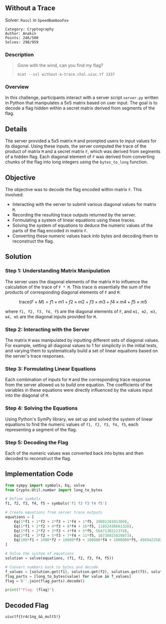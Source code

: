 ## Without a Trace

Solver: `Rasul` in `SpeedBambooFox`

```
Category: Cryptography
Author: Anakin
Points: 246/500
Solves: 298/959
```

### Description

> Gone with the wind, can you find my flag?
> 
> `ncat --ssl without-a-trace.chal.uiuc.tf 1337`


### Overview
In this challenge, participants interact with a server script `server.py` written in Python that manipulates a 5x5 matrix based on user input. The goal is to decode a flag hidden within a secret matrix derived from segments of the flag.

## Details

The server provided a 5x5 matrix ` M ` and prompted users to input values for its diagonal. Using these inputs, the server computed the trace of the product of matrix ` M ` and a secret matrix ` F `, which was derived from segments of a hidden flag. Each diagonal element of ` F ` was derived from converting chunks of the flag into long integers using the `bytes_to_long` function.

## Objective

The objective was to decode the flag encoded within matrix ` F `. This involved:
- Interacting with the server to submit various diagonal values for matrix ` M `.
- Recording the resulting trace outputs returned by the server.
- Formulating a system of linear equations using these traces.
- Solving the system of equations to deduce the numeric values of the parts of the flag encoded in matrix ` F `.
- Converting these numeric values back into bytes and decoding them to reconstruct the flag.

## Solution
### Step 1: Understanding Matrix Manipulation

The server uses the diagonal elements of the matrix ` M ` to influence the calculation of the trace of ` F * M `. This trace is essentially the sum of the products of corresponding diagonal elements of ` F ` and ` M `:

$$ \text{trace}(F \times M) = f1 \times m1 + f2 \times m2 + f3 \times m3 + f4 \times m4 + f5 \times m5 $$

where ` f1, f2, f3, f4, f5 ` are the diagonal elements of ` F `, and ` m1, m2, m3, m4, m5 ` are the diagonal inputs provided for ` M `.

### Step 2: Interacting with the Server

The matrix ` M ` was manipulated by inputting different sets of diagonal values. For example, setting all diagonal values to 1 for simplicity in the initial tests, and varying them to systematically build a set of linear equations based on the server's trace responses.

### Step 3: Formulating Linear Equations

Each combination of inputs for ` M ` and the corresponding trace response from the server allowed us to build one equation. The coefficients of the variables in these equations were directly influenced by the values input into the diagonal of ` M `.

### Step 4: Solving the Equations

Using Python's SymPy library, we set up and solved the system of linear equations to find the numeric values of ` f1, f2, f3, f4, f5 `, each representing a segment of the flag.

### Step 5: Decoding the Flag

Each of the numeric values was converted back into bytes and then decoded to reconstruct the flag.


## Implementation Code

```python
from sympy import symbols, Eq, solve
from Crypto.Util.number import long_to_bytes

# Define symbols
f1, f2, f3, f4, f5 = symbols('f1 f2 f3 f4 f5')

# Create equations from server trace outputs
equations = [
    Eq(1*f1 + 1*f2 + 1*f3 + 1*f4 + 1*f5, 2000128101369),
    Eq(1*f1 + 2*f2 + 4*f3 + 8*f4 + 16*f5, 11852438661328),
    Eq(1*f1 + 2*f2 + 3*f3 + 4*f4 + 5*f5, 5647130221374),
    Eq(2*f1 + 3*f2 + 5*f3 + 7*f4 + 11*f5, 10730025029873),
    Eq(100*f1 + 1000*f2 + 10000*f3 + 100000*f4 + 1000000*f5, 486942258298430400)
]

# Solve the system of equations
solution = solve(equations, (f1, f2, f3, f4, f5))

# Convert numbers back to bytes and decode
f_values = [solution.get(f1), solution.get(f2), solution.get(f3), solution.get(f4), solution.get(f5)]
flag_parts = [long_to_bytes(value) for value in f_values]
flag = b''.join(flag_parts).decode()

print(f"Flag: {flag}")
```

## Decoded Flag
`uiuctf{tr4c1ng_&&_mult5!}`

